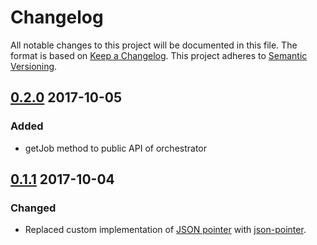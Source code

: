 # Changelog

All notable changes to this project will be documented in this file. The format is based on [Keep a Changelog](http://keepachangelog.com/en/1.0.0/).
This project adheres to [Semantic Versioning](http://semver.org/spec/v2.0.0.html).

## [0.2.0] 2017-10-05

### Added

- getJob method to public API of orchestrator

## [0.1.1] 2017-10-04

### Changed

- Replaced custom implementation of [JSON pointer](https://tools.ietf.org/html/rfc6901) with [json-pointer](https://www.npmjs.com/package/json-pointer).

[0.2.0]: https://github.com/trainline/environment-manager/compare/0.1.1...0.2.0
[0.1.1]: https://github.com/trainline/environment-manager/compare/0.1.1-rc1...0.1.1